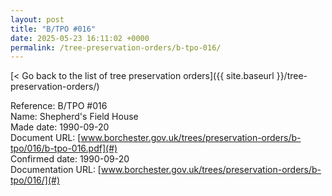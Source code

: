 ```yaml
---
layout: post
title: "B/TPO #016"
date: 2025-05-23 16:11:02 +0000
permalink: /tree-preservation-orders/b-tpo-016/
---
```


[< Go back to the list of tree preservation orders]({{ site.baseurl }}/tree-preservation-orders/)

Reference: B/TPO #016 <br/>
Name: Shepherd's Field House<br/>
Made date: 1990-09-20<br/>
Document URL: [www.borchester.gov.uk/trees/preservation-orders/b-tpo/016/b-tpo-016.pdf](#)<br/>
Confirmed date: 1990-09-20<br/>
Documentation URL: [www.borchester.gov.uk/trees/preservation-orders/b-tpo/016/](#)<br/>
